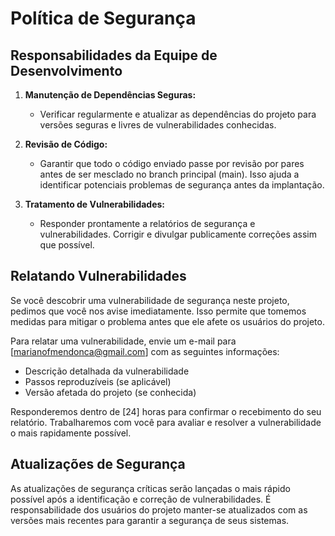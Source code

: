 # Política de Segurança

## Responsabilidades da Equipe de Desenvolvimento

1. **Manutenção de Dependências Seguras:**
   - Verificar regularmente e atualizar as dependências do projeto para versões seguras e livres de vulnerabilidades conhecidas.

2. **Revisão de Código:**
   - Garantir que todo o código enviado passe por revisão por pares antes de ser mesclado no branch principal (main). Isso ajuda a identificar potenciais problemas de segurança antes da implantação.

3. **Tratamento de Vulnerabilidades:**
   - Responder prontamente a relatórios de segurança e vulnerabilidades. Corrigir e divulgar publicamente correções assim que possível.

## Relatando Vulnerabilidades

Se você descobrir uma vulnerabilidade de segurança neste projeto, pedimos que você nos avise imediatamente. Isso permite que tomemos medidas para mitigar o problema antes que ele afete os usuários do projeto.

Para relatar uma vulnerabilidade, envie um e-mail para [marianofmendonca@gmail.com] com as seguintes informações:

- Descrição detalhada da vulnerabilidade
- Passos reproduzíveis (se aplicável)
- Versão afetada do projeto (se conhecida)

Responderemos dentro de [24] horas para confirmar o recebimento do seu relatório. Trabalharemos com você para avaliar e resolver a vulnerabilidade o mais rapidamente possível.

## Atualizações de Segurança

As atualizações de segurança críticas serão lançadas o mais rápido possível após a identificação e correção de vulnerabilidades. É responsabilidade dos usuários do projeto manter-se atualizados com as versões mais recentes para garantir a segurança de seus sistemas.

